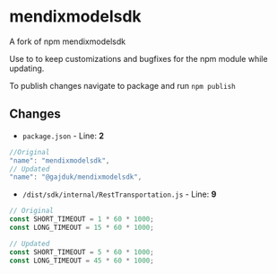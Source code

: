 # mendixmodelsdk

A fork of npm mendixmodelsdk

Use to to keep customizations and bugfixes for the npm module while updating.

To publish changes navigate to package and run `npm publish`
 

## Changes

* `package.json` - Line: **2**

```javascript
//Original
"name": "mendixmodelsdk",
// Updated
"name": "@gajduk/mendixmodelsdk",
```

* `/dist/sdk/internal/RestTransportation.js` - Line: **9**  


```javascript
// Original
const SHORT_TIMEOUT = 1 * 60 * 1000;
const LONG_TIMEOUT = 15 * 60 * 1000;

// Updated
const SHORT_TIMEOUT = 5 * 60 * 1000;
const LONG_TIMEOUT = 45 * 60 * 1000;
```